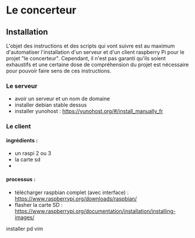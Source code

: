 
# Le concerteur


## Installation

L'objet des instructions et des scripts qui vont suivre est au maximum d'automatiser l'installation d'un serveur et
d'un client raspberry Pi pour le projet "le concerteur". Cependant, il n'est pas garanti qu'ils soient exhaustifs et une certaine
dose de compréhension du projet est nécessaire pour pouvoir faire sens de ces instructions.

### Le serveur

* avoir un serveur et un nom de domaine
* installer debian stable dessus
* installer yunohost : https://yunohost.org/#/install_manually_fr


### Le client

#### ingrédients :

* un raspi 2 ou 3
* la carte sd
* 

#### processus :

* télécharger raspbian complet (avec interface) : https://www.raspberrypi.org/downloads/raspbian/
* flasher la carte SD : https://www.raspberrypi.org/documentation/installation/installing-images/


installer pd vim
